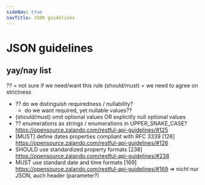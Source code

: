 ```yaml
---
sideNav: true
navTitle: JSON guidelines
---
```


# JSON guidelines

## yay/nay list

?? = not sure if we need/want this rule
(should/must) = we need to agree on strictness

- ?? do we distinguish requiredness / nullability?
  - do we want required, yet nullable values??
- (should/must) omit optional values OR explicitly null optional values
- ?? enumerations as strings / enumerations in UPPER_SNAKE_CASE? <https://opensource.zalando.com/restful-api-guidelines/#125>
- [MUST] define dates properties compliant with RFC 3339 [126] <https://opensource.zalando.com/restful-api-guidelines/#126>
- SHOULD use standardized property formats [238] <https://opensource.zalando.com/restful-api-guidelines/#238>
- MUST use standard date and time formats [169] <https://opensource.zalando.com/restful-api-guidelines/#169> => nicht nur JSON, auch header (parameter?)
